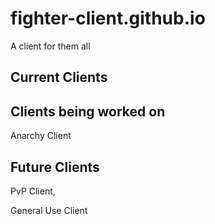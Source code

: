 # fighter-client.github.io
A client for them all

## Current Clients

## Clients being worked on
Anarchy Client

## Future Clients
PvP Client,

General Use Client
